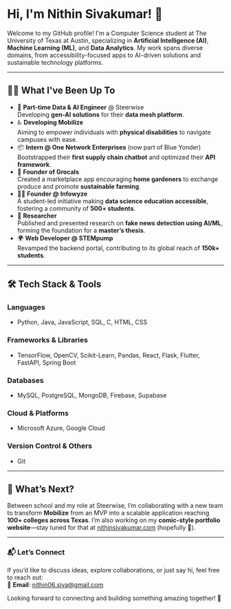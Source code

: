 # Hi, I'm Nithin Sivakumar! 👋  
Welcome to my GitHub profile! I'm a Computer Science student at The University of Texas at Austin, specializing in **Artificial Intelligence (AI)**, **Machine Learning (ML)**, and **Data Analytics**. My work spans diverse domains, from accessibility-focused apps to AI-driven solutions and sustainable technology platforms.  

---

## 👨‍💻 **What I've Been Up To**  
- 🤖 **Part-time Data & AI Engineer** @ Steerwise  
   Developing **gen-AI solutions** for their **data mesh platform**.  
- ♿ **Developing Mobilize**  
   Aiming to empower individuals with **physical disabilities** to navigate campuses with ease.  
- 📦 **Intern @ One Network Enterprises** (now part of Blue Yonder)  
   Bootstrapped their **first supply chain chatbot** and optimized their **API framework**.  
- 🌱 **Founder of Grocals**  
   Created a marketplace app encouraging **home gardeners** to exchange produce and promote **sustainable farming**.  
- 👨‍🏫 **Founder @ Infowyze**  
   A student-led initiative making **data science education accessible**, fostering a community of **500+ students**.  
- 📰 **Researcher**  
   Published and presented research on **fake news detection using AI/ML**, forming the foundation for a **master’s thesis**.  
- 🌍 **Web Developer @ STEMpump**  
   Revamped the backend portal, contributing to its global reach of **150k+ students**.  

---

## 🛠 **Tech Stack & Tools**  

### **Languages**  
- Python, Java, JavaScript, SQL, C, HTML, CSS  

### **Frameworks & Libraries**  
- TensorFlow, OpenCV, Scikit-Learn, Pandas, React, Flask, Flutter, FastAPI, Spring Boot

### **Databases**  
- MySQL, PostgreSQL, MongoDB, Firebase, Supabase

### **Cloud & Platforms**  
- Microsoft Azure, Google Cloud  

### **Version Control & Others**  
- Git

---

## 🌟 **What’s Next?**  
Between school and my role at Steerwise, I’m collaborating with a new team to transform **Mobilize** from an MVP into a scalable application reaching **100+ colleges across Texas**. I’m also working on my **comic-style portfolio website**—stay tuned for that at [nithinsivakumar.com](http://nithinsivakumar.com) (hopefully 🤞).  

---

### 📬 **Let’s Connect**  
If you’d like to discuss ideas, explore collaborations, or just say hi, feel free to reach out:  
📧 **Email**: [nithin06.siva@gmail.com](mailto:nithin06.siva@gmail.com)  

Looking forward to connecting and building something amazing together! 🚀  
